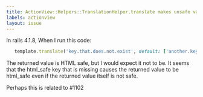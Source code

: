 ```yaml
---
title: ActionView::Helpers::TranslationHelper.translate makes unsafe values html_safe
labels: actionview
layout: issue
---
```


In rails 4.1.8, When I run this code:

``` ruby
   template.translate('key.that.does.not.exist', default: ['another.key.that.does.not.exists.html', 'key.that.exists'])
```

The returned value is HTML safe, but I would expect it not to be.  It seems that the html_safe key that is missing causes the returned value to be html_safe even if the returned value itself is not safe.

Perhaps this is related to #1102


